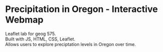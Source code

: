 # Precipitation in Oregon - Interactive Webmap
Leaflet lab for geog 575. <br /> 
Built with JS, HTML, CSS, Leaflet. <br />
Allows users to explore preciptation levels in Oregon over time.
